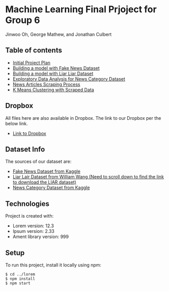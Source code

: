 # Machine Learning Final Prjoject for Group 6 

Jinwoo Oh, George Mathew, and Jonathan Culbert

## Table of contents
* [Initial Project Plan](https://github.com/jwoh1323/ML-Final-Prjoject-Group-6/blob/master/Final-Project-Plan.ipynb)
* [Building a model with Fake News Dataset](https://github.com/jwoh1323/ML-Final-Prjoject-Group-6/blob/master/load-liar-data.ipynb)
* [Building a model with Liar Liar Dataset](https://github.com/jwoh1323/ML-Final-Prjoject-Group-6/blob/master/load-liar-data.ipynb)
* [Exploratory Data Analysis for News Category Dataset](https://github.com/jwoh1323/ML-Final-Prjoject-Group-6/blob/master/For_ML_Project_news_exploratory_analysis.ipynb)
* [News Articles Scraping Process](https://github.com/jwoh1323/ML-Final-Prjoject-Group-6/blob/master/Scraping.ipynb)
* [K Means Clustering with Scraped Data](https://github.com/jwoh1323/ML-Final-Prjoject-Group-6/blob/master/K-means.ipynb)


## Dropbox 

All files here are also available in Dropbox. The link to our Dropbox per the below link. 

* [Link to Dropbox](https://www.dropbox.com/sh/66n68vrkuz2uqf7/AAA-A_pbKJ15IdIX5NIL13R9a?dl=0)

## Dataset Info
The sources of our dataset are:

* [Fake News Dataset from Kaggle](https://www.kaggle.com/mrisdal/fake-news)
* [Liar Lair Dataset from William Wang (Need to scroll down to find the link to download the LIAR dataset)](https://sites.cs.ucsb.edu/~william/software.html)
* [News Category Dataset from Kaggle](https://www.kaggle.com/rmisra/news-category-dataset)
	
## Technologies
Project is created with:
* Lorem version: 12.3
* Ipsum version: 2.33
* Ament library version: 999
	
## Setup
To run this project, install it locally using npm:

```
$ cd ../lorem
$ npm install
$ npm start
```
